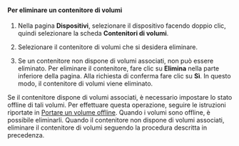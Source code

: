 

#### Per eliminare un contenitore di volumi

1. Nella pagina **Dispositivi**, selezionare il dispositivo facendo doppio clic, quindi selezionare la scheda **Contenitori di volumi**.

2. Selezionare il contenitore di volumi che si desidera eliminare.

3. Se un contenitore non dispone di volumi associati, non può essere eliminato. Per eliminare il contenitore, fare clic su **Elimina** nella parte inferiore della pagina. Alla richiesta di conferma fare clic su **Sì**. In questo modo, il contenitore di volumi viene eliminato.

Se il contenitore dispone di volumi associati, è necessario impostare lo stato offline di tali volumi. Per effettuare questa operazione, seguire le istruzioni riportate in [Portare un volume offline](../articles/storsimple/storsimple-manage-volumes.md#take-a-volume-offline). Quando i volumi sono offline, è possibile eliminarli. Quando il contenitore non dispone di volumi associati, eliminare il contenitore di volumi seguendo la procedura descritta in precedenza.

<!---HONumber=July15_HO2-->
